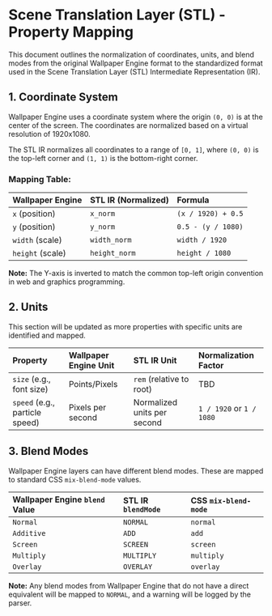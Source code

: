 # Scene Translation Layer (STL) - Property Mapping

This document outlines the normalization of coordinates, units, and blend modes from the original Wallpaper Engine format to the standardized format used in the Scene Translation Layer (STL) Intermediate Representation (IR).

## 1. Coordinate System

Wallpaper Engine uses a coordinate system where the origin `(0, 0)` is at the center of the screen. The coordinates are normalized based on a virtual resolution of 1920x1080.

The STL IR normalizes all coordinates to a range of `[0, 1]`, where `(0, 0)` is the top-left corner and `(1, 1)` is the bottom-right corner.

### Mapping Table:

| Wallpaper Engine | STL IR (Normalized) | Formula |
| :--- | :--- | :--- |
| `x` (position) | `x_norm` | `(x / 1920) + 0.5` |
| `y` (position) | `y_norm` | `0.5 - (y / 1080)` |
| `width` (scale) | `width_norm` | `width / 1920` |
| `height` (scale) | `height_norm` | `height / 1080` |

**Note:** The Y-axis is inverted to match the common top-left origin convention in web and graphics programming.

## 2. Units

This section will be updated as more properties with specific units are identified and mapped.

| Property | Wallpaper Engine Unit | STL IR Unit | Normalization Factor |
| :--- | :--- | :--- | :--- |
| `size` (e.g., font size) | Points/Pixels | `rem` (relative to root) | TBD |
| `speed` (e.g., particle speed) | Pixels per second | Normalized units per second | `1 / 1920` or `1 / 1080` |

## 3. Blend Modes

Wallpaper Engine layers can have different blend modes. These are mapped to standard CSS `mix-blend-mode` values.

| Wallpaper Engine `blend` Value | STL IR `blendMode` | CSS `mix-blend-mode` |
| :--- | :--- | :--- |
| `Normal` | `NORMAL` | `normal` |
| `Additive` | `ADD` | `add` |
| `Screen` | `SCREEN` | `screen` |
| `Multiply` | `MULTIPLY` | `multiply` |
| `Overlay` | `OVERLAY` | `overlay` |

**Note:** Any blend modes from Wallpaper Engine that do not have a direct equivalent will be mapped to `NORMAL`, and a warning will be logged by the parser.